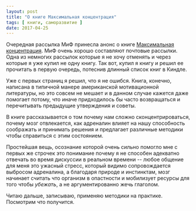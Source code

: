 ```yaml
---
layout: post
title: "О книге Максимальная концентрация"
tags: [ книги, саморазвитие ]
date: 2017-04-25
---
```

Очередная рассылка МиФ принесла анонс о
книге
[Максимальная концентрация](https://www.mann-ivanov-ferber.ru/books/maksimalnaya_koncentraciya/).
МиФ очень хорошо составляют почтовые рассылки. Одна из немногих
рассылок которые я не хочу отменять и через которые я уже купил не
одну книгу. Так вот, купил я книгу и решил ее прочитать в первую
очередь, потеснив длинный список книг в Киндле. 

Уже с первых страниц я решил, что я не ошибся. Книга, конечно,
написана в типичной манере американской мотивационной литературы, но
это совсем не мешает и в данном случае кажется даже помогает потому,
что иначе придходилось бы часто возвращаться и перечитывать предыдущие
утверждения и советы.

В книге рассказывается о том почему нам сложно сконцентрироваться,
почему мозг отвлекается, как адреналин влияет на нашу способность
соображать и принимать решения и предлагает различные методики чтобы
справиться с этим состоянием. 

Простейшая вещь, осознание которой очень сильно помогло мне с первых
же строчек это понимание почему я не способен адекватно отвечать во
время дискуссии в реальном времени -- любое общение для меня это
ужасный стресс, который видимо сопровождается выбросом адреналина, а
благодаря природе и инстинктам, мозг начинает считать что организм в
опастности и мобилизует ресурсы для того чтобы *убежать*, а не
аргументированно жечь глаголом.

Читаю дальше, записываю, применяю методики на практике. Посмотрим что
получится.

